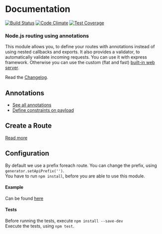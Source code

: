 # Documentation
[![Build Status](https://travis-ci.org/etwillbefine/annotation-api.svg?branch=master)](https://travis-ci.org/etwillbefine/annotation-api)
[![Code Climate](https://codeclimate.com/github/etwillbefine/annotation-api/badges/gpa.svg?branch=master)](https://codeclimate.com/github/etwillbefine/annotation-api)
[![Test Coverage](https://codeclimate.com/github/etwillbefine/annotation-api/badges/coverage.svg)](https://codeclimate.com/github/etwillbefine/annotation-api/coverage)

### Node.js routing using annotations

This module allows you, to define your routes with annotations instead of using nested callbacks and exports.
It also provides a validator, to automatically validate incoming requests. 
You can use it with express framework. Otherwise you can use the custom (flat and fast) [built-in web server](/doc/builtinserver.md).

Read the [Changelog](/doc/changelog.md).

## Annotations
- [See all annotations](/doc/annotations.md)
- [Define constraints on payload](/doc/constraints.md)

## Create a Route
[Read more](/doc/usage.md)

## Configuration
By default we use a prefix foreach route. You can change the prefix, using `generator.setApiPrefix('')`.  
You have to run `npm install`, before you are able to use this module.

#### Example
Can be found [here](/sample/sample.js)

#### Tests
Before running the tests, execute `npm install --save-dev`  
Execute the tests, using `npm test`.